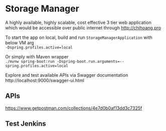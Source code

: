# Storage Manager

A highly available, highly scalable, cost effective 3 tier web application 
which would be accessible over public internet through http://chihoang.pro

To start the app on local, build and run `StorageManagerApplication` with below VM arg  
`-Dspring.profiles.active=local`

Or simply with Maven wrapper  
`./mvnw spring-boot:run -Dspring-boot.run.arguments=--spring.profiles.active=local`

Explore and test available APIs via Swagger documentation  
http://localhost:9000/swagger-ui.html

## APIs
https://www.getpostman.com/collections/4e7d0b0af13dd3c7325f

## Test Jenkins
